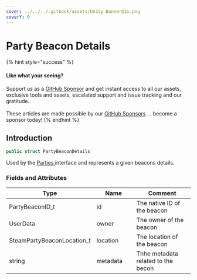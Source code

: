 ```yaml
---
cover: ../../../.gitbook/assets/Unity Banner@2x.png
coverY: 0
---
```


# Party Beacon Details

{% hint style="success" %}
#### Like what your seeing?

Support us as a [GitHub Sponsor](../../../become-a-sponsor/) and get instant access to all our assets, exclusive tools and assets, escalated support and issue tracking and our gratitude.\
\
These articles are made possible by our [GitHub Sponsors](../../../become-a-sponsor/) ... become a sponsor today!
{% endhint %}

## Introduction

```csharp
public struct PartyBeaconDetails
```

Used by the [Parties ](../api/parties.client.md)interface and represents a given beacons details.

### Fields and Attributes

<table><thead><tr><th width="187.56643368118847">Type</th><th width="173.82668241105068">Name</th><th width="375.82373346952215">Comment</th></tr></thead><tbody><tr><td>PartyBeaconID_t</td><td>id</td><td>The native ID of the beacon</td></tr><tr><td>UserData</td><td>owner</td><td>The owner of the beacon</td></tr><tr><td>SteamPartyBeaconLocation_t</td><td>location</td><td>The  location of the beacon</td></tr><tr><td>string</td><td>metadata</td><td>Thhe metadata related to the becon</td></tr></tbody></table>

